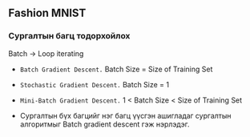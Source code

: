 ## Fashion MNIST

### Сургалтын багц тодорхойлох

Batch -> Loop iterating

* `Batch Gradient Descent.` Batch Size = Size of Training Set

* `Stochastic Gradient Descent.` Batch Size = 1

* `Mini-Batch Gradient Descent.` 1 < Batch Size < Size of Training Set 

* Сургалтын бүх багцийг нэг багц үүсгэн ашигладаг сургалтын алгоритмыг Batch gradient descent гэж нэрлэдэг.



